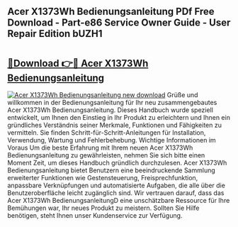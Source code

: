 ## Acer X1373Wh Bedienungsanleitung PDf Free Download - Part-e86 Service Owner Guide - User Repair Edition bUZH1

# <h2><a href="http://df2i8u.blite.top/?on=Acer+X1373Wh+Bedienungsanleitung">🔗Download 👉🔴 Acer X1373Wh Bedienungsanleitung</a></h2>

[![Acer X1373Wh Bedienungsanleitung new download](https://i.imgur.com/lujVjoI.png)](http://df2i8u.blite.top/?on=Acer+X1373Wh+Bedienungsanleitung)
Grüße und willkommen in der Bedienungsanleitung für Ihr neu zusammengebautes Acer X1373Wh Bedienungsanleitung. Dieses Handbuch wurde speziell entwickelt, um Ihnen den Einstieg in Ihr Produkt zu erleichtern und Ihnen ein gründliches Verständnis seiner Merkmale, Funktionen und Fähigkeiten zu vermitteln. Sie finden Schritt-für-Schritt-Anleitungen für Installation, Verwendung, Wartung und Fehlerbehebung. Wichtige Informationen im Voraus Um die beste Erfahrung mit Ihrem neuen Acer X1373Wh Bedienungsanleitung zu gewährleisten, nehmen Sie sich bitte einen Moment Zeit, um dieses Handbuch gründlich durchzulesen. Acer X1373Wh Bedienungsanleitung bietet Benutzern eine beeindruckende Sammlung erweiterter Funktionen wie Gestensteuerung, Freisprechfunktion, anpassbare Verknüpfungen und automatisierte Aufgaben, die alle über die Benutzeroberfläche leicht zugänglich sind. Wir vertrauen darauf, dass das Acer X1373Wh BedienungsanleitungD eine unschätzbare Ressource für Ihre Bemühungen war, Ihr neues Produkt zu meistern. Sollten Sie Hilfe benötigen, steht Ihnen unser Kundenservice zur Verfügung.
